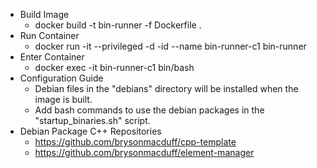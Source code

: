 * Build Image
    * docker build -t bin-runner -f Dockerfile .
* Run Container
    * docker run -it --privileged -d -id --name bin-runner-c1 bin-runner
* Enter Container
    * docker exec -it bin-runner-c1 bin/bash
* Configuration Guide
    * Debian files in the "debians" directory will be installed when the image is built.
    * Add bash commands to use the debian packages in the "startup_binaries.sh" script.
* Debian Package C++ Repositories
    * https://github.com/brysonmacduff/cpp-template
    * https://github.com/brysonmacduff/element-manager